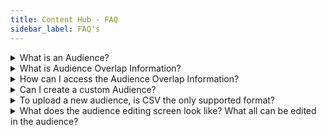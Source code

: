 ```yaml
---
title: Content Hub - FAQ
sidebar_label: FAQ's
---
```


<details>
    <summary> What is an Audience? </summary>
  An Audience refers to a specific segment of users who share common attributes & behavior patterns. Example. Desktop Visitors, High value spenders.
</details>
<details>
    <summary>What is Audience Overlap Information?</summary>
   Audience Overlap provides you with details about the visitors who overlap between the different Audience segments configured.
</details>
<details>
    <summary>How can I access the Audience Overlap Information?</summary>
Click on the ‘overlap’ icon next to each Audience name from the Audience Listing Table. Please click here, to find details about Audience Overlap.
</details>
<details>
    <summary>Can I create a custom Audience?</summary>
   Click on the ‘Upload New’ CTA from the Audience listing screen, and upload any audience information as a csv file.

</details>
<details>
    <summary>To upload a new audience, is CSV the only supported format?</summary>
  At this point, only CSV. We can support more formats in future releases
</details>
<details>
    <summary>What does the audience editing screen look like? What all can be edited in the audience?</summary>
  Currently we don’t support editing of existing Audiences.
</details>

